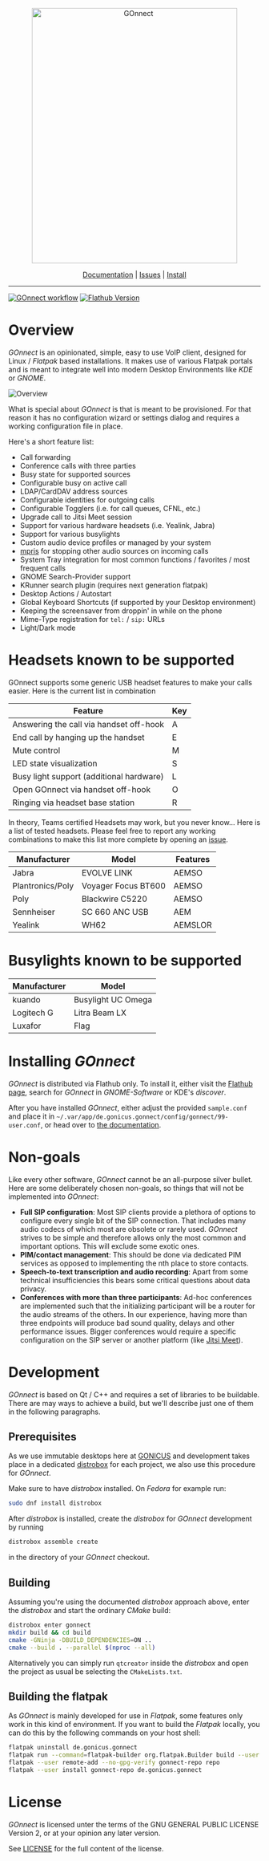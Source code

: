 <p align="center">
  <img src="media/logo.png" width="410" height="509" alt="GOnnect">
</p>

<p align="center">
  <a href="https://github.com/gonicus/gonnect/wiki">Documentation</a> |
  <a href="https://github.com/gonicus/gonnect/issues">Issues</a> |
  <a href="https://flathub.org/apps/de.gonicus.gonnect">Install</a>
</p>

---
[![GOnnect workflow](https://github.com/gonicus/gonnect/actions/workflows/gonnect.yml/badge.svg)](https://github.com/gonicus/gonnect/actions/workflows/gonnect.yml) [![Flathub Version](https://img.shields.io/flathub/v/de.gonicus.gonnect)](https://flathub.org/apps/de.gonicus.gonnect)

# Overview

_GOnnect_ is an opinionated, simple, easy to use VoIP client, designed for
Linux / _Flatpak_ based installations. It makes use of various Flatpak
portals and is meant to integrate well into modern Desktop Environments
like _KDE_ or _GNOME_.

![Overview](media/main-screen.png)

What is special about _GOnnect_ is that is meant to be provisioned. For
that reason it has no configuration wizard or settings dialog and
requires a working configuration file in place.

Here's a short feature list:

 * Call forwarding
 * Conference calls with three parties
 * Busy state for supported sources
 * Configurable busy on active call
 * LDAP/CardDAV address sources
 * Configurable identities for outgoing calls
 * Configurable Togglers (i.e. for call queues, CFNL, etc.)
 * Upgrade call to Jitsi Meet session
 * Support for various hardware headsets (i.e. Yealink, Jabra)
 * Support for various busylights
 * Custom audio device profiles or managed by your system
 * [mpris](https://specifications.freedesktop.org/mpris-spec/latest/) for
   stopping other audio sources on incoming calls
 * System Tray integration for most common functions / favorites / most frequent
   calls
 * GNOME Search-Provider support
 * KRunner search plugin (requires next generation flatpak)
 * Desktop Actions / Autostart
 * Global Keyboard Shortcuts (if supported by your Desktop environment)
 * Keeping the screensaver from droppin' in while on the phone
 * Mime-Type registration for `tel:` / `sip:` URLs
 * Light/Dark mode

# Headsets known to be supported

GOnnect supports some generic USB headset features to make your calls easier.
Here is the current list in combination

| Feature                                  | Key |
| ---------------------------------------- | --- |
| Answering the call via handset off-hook  | A   |
| End call by hanging up the handset       | E   |
| Mute control                             | M   |
| LED state visualization                  | S   |
| Busy light support (additional hardware) | L   |
| Open GOnnect via handset off-hook        | O   |
| Ringing via headset base station         | R   |

In theory, Teams certified Headsets may work, but you never know... Here is a
list of tested headsets. Please feel free to report any working combinations to
make this list more complete by opening an [issue](https://github.com/gonicus/gonnect/issues).

| Manufacturer     | Model               | Features        |
| ---------------- | ------------------- | --------------- |
| Jabra            | EVOLVE LINK         | AEMSO           |
| Plantronics/Poly | Voyager Focus BT600 | AEMSO           |
| Poly             | Blackwire C5220     | AEMSO           |
| Sennheiser       | SC 660 ANC USB      | AEM             |
| Yealink          | WH62                | AEMSLOR         |

# Busylights known to be supported

| Manufacturer | Model              |
| ------------ | ------------------ |
| kuando       | Busylight UC Omega |
| Logitech G   | Litra Beam LX      |
| Luxafor      | Flag               |

# Installing _GOnnect_

_GOnnect_ is distributed via Flathub only. To install it, either visit the
[Flathub page](https://flathub.org/apps/de.gonicus.gonnect), search for _GOnnect_ in _GNOME-Software_
or KDE's _discover_.

After you have installed _GOnnect_, either adjust the provided
`sample.conf` and place it in `~/.var/app/de.gonicus.gonnect/config/gonnect/99-user.conf`,
or head over to [the documentation](https://github.com/gonicus/gonnect/wiki).

# Non-goals

Like every other software, _GOnnect_ cannot be an all-purpose silver bullet. Here are some 
deliberately chosen non-goals, so things that will not be implemented into _GOnnect_:

* **Full SIP configuration**: Most SIP clients provide a plethora of options to configure
every single bit of the SIP connection. That includes many audio codecs of which most are 
obsolete or rarely used. _GOnnect_ strives to be simple and therefore allows only the most
common and important options. This will exclude some exotic ones.
* **PIM/contact management**: This should be done via dedicated PIM services as opposed to 
implementing the nth place to store contacts.
* **Speech-to-text transcription and audio recording**: Apart from some technical insufficiencies
this bears some critical questions about data privacy. 
* **Conferences with more than three participants**: Ad-hoc conferences are implemented such
that the initializing participant will be a router for the audio streams of the others. In
our experience, having more than three endpoints will produce bad sound quality, delays and
other performance issues. Bigger conferences would require a specific configuration on the 
SIP server or another platform (like [Jitsi Meet](https://meet.jit.si/)).

# Development

_GOnnect_ is based on Qt / C++ and requires a set of libraries to be buildable.
There are may ways to achieve a build, but we'll describe just one of them in
the following paragraphs.

## Prerequisites

As we use immutable desktops here at [GONICUS](https://www.gonicus.de) and
development takes place in a dedicated
[distrobox](https://github.com/89luca89/distrobox) for each project, we also use
this procedure for _GOnnect_.

Make sure to have _distrobox_ installed. On _Fedora_ for example run:

```bash
sudo dnf install distrobox
```

After _distrobox_ is installed, create the _distrobox_ for _GOnnect_ development
by running

```bash
distrobox assemble create
```

in the directory of your _GOnnect_ checkout.


## Building 

Assuming you're using the documented _distrobox_ approach above, enter the _distrobox_
and start the ordinary _CMake_ build:

```bash
distrobox enter gonnect
mkdir build && cd build
cmake -GNinja -DBUILD_DEPENDENCIES=ON ..
cmake --build . --parallel $(nproc --all)
```

Alternatively you can simply run `qtcreator` inside the _distrobox_ and open the
project as usual be selecting the `CMakeLists.txt`.


## Building the flatpak

As _GOnnect_ is mainly developed for use in _Flatpak_, some features only work in this
kind of environment. If you want to build the _Flatpak_ locally, you can do this by
the following commands on your host shell:

```bash
flatpak uninstall de.gonicus.gonnect
flatpak run --command=flatpak-builder org.flatpak.Builder build --user --install-deps-from=flathub --disable-rofiles-fuse --force-clean --repo=repo resources/flatpak/de.gonicus.gonnect.yml
flatpak --user remote-add --no-gpg-verify gonnect-repo repo
flatpak --user install gonnect-repo de.gonicus.gonnect
```

# License

_GOnnect_ is licensed unter the terms of the GNU GENERAL PUBLIC LICENSE
Version 2, or at your opinion any later version.

See [LICENSE](LICENSE) for the full content of the license.

